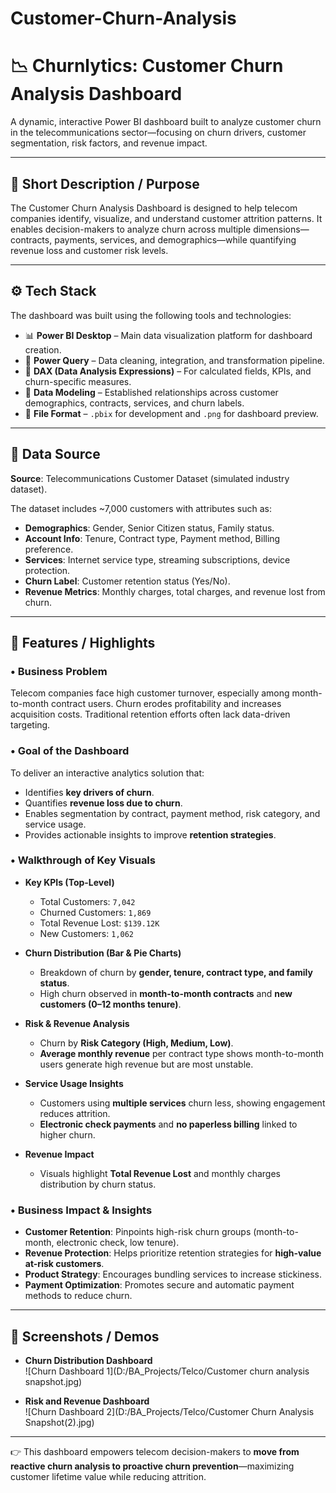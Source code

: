 # Customer-Churn-Analysis
# 📉 Churnlytics: Customer Churn Analysis Dashboard  

A dynamic, interactive Power BI dashboard built to analyze customer churn in the telecommunications sector—focusing on churn drivers, customer segmentation, risk factors, and revenue impact.  

---

## 📝 Short Description / Purpose  

The Customer Churn Analysis Dashboard is designed to help telecom companies identify, visualize, and understand customer attrition patterns. It enables decision-makers to analyze churn across multiple dimensions—contracts, payments, services, and demographics—while quantifying revenue loss and customer risk levels.  

---

## ⚙️ Tech Stack  

The dashboard was built using the following tools and technologies:  
- 📊 **Power BI Desktop** – Main data visualization platform for dashboard creation.  
- 📂 **Power Query** – Data cleaning, integration, and transformation pipeline.  
- 🧠 **DAX (Data Analysis Expressions)** – For calculated fields, KPIs, and churn-specific measures.  
- 📝 **Data Modeling** – Established relationships across customer demographics, contracts, services, and churn labels.  
- 📁 **File Format** – `.pbix` for development and `.png` for dashboard preview.  

---

## 📂 Data Source  

**Source**: Telecommunications Customer Dataset (simulated industry dataset).  

The dataset includes ~7,000 customers with attributes such as:  
- **Demographics**: Gender, Senior Citizen status, Family status.  
- **Account Info**: Tenure, Contract type, Payment method, Billing preference.  
- **Services**: Internet service type, streaming subscriptions, device protection.  
- **Churn Label**: Customer retention status (Yes/No).  
- **Revenue Metrics**: Monthly charges, total charges, and revenue lost from churn.  

---

## 🌟 Features / Highlights  

### • Business Problem  
Telecom companies face high customer turnover, especially among month-to-month contract users. Churn erodes profitability and increases acquisition costs. Traditional retention efforts often lack data-driven targeting.  

### • Goal of the Dashboard  
To deliver an interactive analytics solution that:  
- Identifies **key drivers of churn**.  
- Quantifies **revenue loss due to churn**.  
- Enables segmentation by contract, payment method, risk category, and service usage.  
- Provides actionable insights to improve **retention strategies**.  

### • Walkthrough of Key Visuals  

- **Key KPIs (Top-Level)**  
   - Total Customers: `7,042`  
   - Churned Customers: `1,869`  
   - Total Revenue Lost: `$139.12K`  
   - New Customers: `1,062`  

- **Churn Distribution (Bar & Pie Charts)**  
   - Breakdown of churn by **gender, tenure, contract type, and family status**.  
   - High churn observed in **month-to-month contracts** and **new customers (0–12 months tenure)**.  

- **Risk & Revenue Analysis**  
   - Churn by **Risk Category (High, Medium, Low)**.  
   - **Average monthly revenue** per contract type shows month-to-month users generate high revenue but are most unstable.  

- **Service Usage Insights**  
   - Customers using **multiple services** churn less, showing engagement reduces attrition.  
   - **Electronic check payments** and **no paperless billing** linked to higher churn.  

- **Revenue Impact**  
   - Visuals highlight **Total Revenue Lost** and monthly charges distribution by churn status.  

### • Business Impact & Insights  

- **Customer Retention**: Pinpoints high-risk churn groups (month-to-month, electronic check, low tenure).  
- **Revenue Protection**: Helps prioritize retention strategies for **high-value at-risk customers**.  
- **Product Strategy**: Encourages bundling services to increase stickiness.  
- **Payment Optimization**: Promotes secure and automatic payment methods to reduce churn.  

---

## 📸 Screenshots / Demos  

- **Churn Distribution Dashboard**  
  ![Churn Dashboard 1](D:/BA_Projects/Telco/Customer churn analysis snapshot.jpg)  

- **Risk and Revenue Dashboard**  
  ![Churn Dashboard 2](D:/BA_Projects/Telco/Customer Churn Analysis Snapshot(2).jpg)  

---

👉 This dashboard empowers telecom decision-makers to **move from reactive churn analysis to proactive churn prevention**—maximizing customer lifetime value while reducing attrition.  
